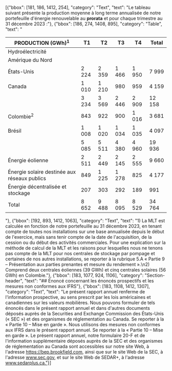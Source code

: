 [{"bbox": [181, 186, 1412, 254], "category": "Text", "text": "Le tableau suivant présente la production moyenne à long terme annualisée de notre portefeuille d'énergie renouvelable au **prorata** et pour chaque trimestre au 31 décembre 2023 :"}, {"bbox": [186, 274, 1408, 895], "category": "Table", "text": "<table><thead><tr><th>PRODUCTION (GWh)<sup>1</sup></th><th>T1</th><th>T2</th><th>T3</th><th>T4</th><th>Total</th></tr></thead><tbody><tr><td>Hydroélectricité</td><td></td><td></td><td></td><td></td><td></td></tr><tr><td>Amérique du Nord</td><td></td><td></td><td></td><td></td><td></td></tr><tr><td>États-Unis</td><td>2 224</td><td>2 359</td><td>1 466</td><td>1 950</td><td>7 999</td></tr><tr><td>Canada</td><td>1 010</td><td>1 210</td><td>980</td><td>959</td><td>4 159</td></tr><tr><td></td><td>3 234</td><td>3 569</td><td>2 446</td><td>2 909</td><td>12 158</td></tr><tr><td>Colombie<sup>2</sup></td><td>843</td><td>922</td><td>900</td><td>1 016</td><td>3 681</td></tr><tr><td>Brésil</td><td>1 008</td><td>1 020</td><td>1 034</td><td>1 035</td><td>4 097</td></tr><tr><td></td><td>5 085</td><td>5 511</td><td>4 380</td><td>4 960</td><td>19 936</td></tr><tr><td>Énergie éolienne</td><td>2 511</td><td>2 449</td><td>2 145</td><td>2 555</td><td>9 660</td></tr><tr><td>Énergie solaire destinée aux réseaux publics</td><td>849</td><td>1 225</td><td>1 278</td><td>825</td><td>4 177</td></tr><tr><td>Énergie décentralisée et stockage</td><td>207</td><td>303</td><td>292</td><td>189</td><td>991</td></tr><tr><td>Total</td><td>8 652</td><td>9 488</td><td>8 095</td><td>8 529</td><td>34 764</td></tr></tbody></table>"}, {"bbox": [192, 893, 1412, 1063], "category": "Text", "text": "1) La MLT est calculée en fonction de notre portefeuille au 31 décembre 2023, en tenant compte de toutes nos installations sur une base annualisée depuis le début de l'exercice, mais sans tenir compte de la date de l'acquisition, de la cession ou du début des activités commerciales. Pour une explication sur la méthode de calcul de la MLT et les raisons pour lesquelles nous ne tenons pas compte de la MLT pour nos centrales de stockage par pompage et certaines de nos autres installations, se reporter à la rubrique 5.A « Partie 9 – Présentation aux parties prenantes et mesure du rendement ».\n2) Comprend deux centrales éoliennes (39 GWh) et cinq centrales solaires (56 GWh) en Colombie."}, {"bbox": [183, 1077, 924, 1106], "category": "Section-header", "text": "## Énoncé concernant les énoncés prospectifs et les mesures non conformes aux IFRS"}, {"bbox": [183, 1108, 1412, 1307], "category": "Text", "text": "Le présent rapport annuel renferme de l'information prospective, au sens prescrit par les lois américaines et canadiennes sur les valeurs mobilières. Nous pouvons formuler de tels énoncés dans le présent rapport annuel et dans d'autres documents déposés auprès de la Securities and Exchange Commission des États-Unis (« SEC ») et des organismes de réglementation au Canada. Se reporter à la « Partie 10 – Mise en garde ». Nous utilisons des mesures non conformes aux IFRS dans le présent rapport annuel. Se reporter à la « Partie 10 – Mise en garde ». Le présent rapport annuel, notre formulaire 20-F et de l'information supplémentaire déposés auprès de la SEC et des organismes de réglementation au Canada sont accessibles sur notre site Web, à l'adresse https://bep.brookfield.com, ainsi que sur le site Web de la SEC, à l'adresse www.sec.gov, et sur le site Web de SEDAR+, à l'adresse www.sedarplus.ca."}]
